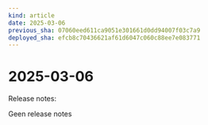 ```yaml
---
kind: article
date: 2025-03-06
previous_sha: 07060eed611ca9051e301661d0dd94007f03c7a9
deployed_sha: efcb8c70436621af61d6047c060c88ee7e083771
---
```


# 2025-03-06

Release notes:

Geen release notes
